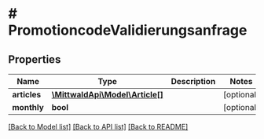 # # PromotioncodeValidierungsanfrage

## Properties

Name | Type | Description | Notes
------------ | ------------- | ------------- | -------------
**articles** | [**\MittwaldApi\Model\Article[]**](Article.md) |  | [optional]
**monthly** | **bool** |  | [optional]

[[Back to Model list]](../../README.md#models) [[Back to API list]](../../README.md#endpoints) [[Back to README]](../../README.md)
